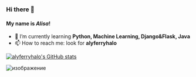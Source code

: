 ### Hi there 👋
#### My name is *Alisa*!

- 🌱 I’m currently learning **Python, Machine Learning, Django&Flask, Java**
- 📫 How to reach me: look for **alyferryhalo**

[![alyferryhalo's GitHub stats](https://github-readme-stats.vercel.app/api?username=alyferryhalo&theme=midnight-purple)](https://github.com/anuraghazra/github-readme-stats)

![изображение](https://user-images.githubusercontent.com/61160686/112589549-1ad37f80-8e23-11eb-9d35-bd985813b30a.png)
